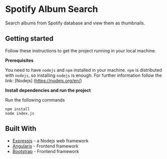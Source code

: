 # Spotify Album Search
Search albums from Spotify database and view them as thumbnails.

## Getting started
Follow these instructions to get the project running in your local machine.

**Prerequisites**

You need to have `nodejs` and `npm` installed in your machine. `npm` is distributed with `nodejs`, so installing `nodejs` is enough. 
For further information follow the link: [Nodejs] (https://nodejs.org/en/)

**Install dependencies and run the project**

Run the following commands
```
npm install
node index.js
```

## Built With
- [Expressjs](https://expressjs.com) - a Nodejs web framework
- [Angularjs](https://angularjs.org) - Frontend framework
- [Bootstrap](http://getbootstrap.com) - Frontend framework
